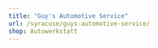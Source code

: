 ```yaml
---
title: "Guy's Automotive Service"
url: /syracuse/guys-automotive-service/
shop: Autowerkstatt
---
```

